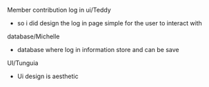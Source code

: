 Member contribution
log in ui/Teddy
- so i did design the log in page simple for the user to interact with

database/Michelle
- database where log in information store and can be save

UI/Tunguia
- Ui design is aesthetic
